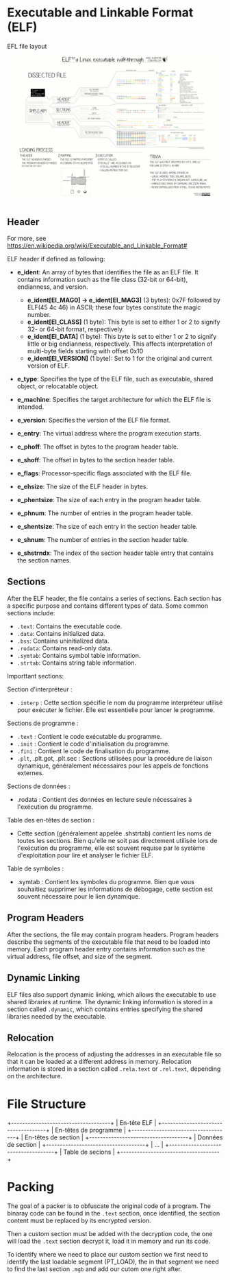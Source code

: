 # Executable and Linkable Format (ELF)

EFL file layout ![alt text](./assets/ELF_Executable_and_Linkable_Format_diagram_by_Ange_Albertini.png)

## Header

For more, see https://en.wikipedia.org/wiki/Executable_and_Linkable_Format#

ELF header if defined as following:
- **e_ident**: An array of bytes that identifies the file as an ELF file. It contains information such as the file class (32-bit or 64-bit), endianness, and version.
	* **e_ident[EI_MAG0] -> e_ident[EI_MAG3]** (3 bytes): 0x7F followed by ELF(45 4c 46) in ASCII; these four bytes constitute the magic number.
	* **e_ident[EI_CLASS]** (1 byte): This byte is set to either 1 or 2 to signify 32- or 64-bit format, respectively.
	* **e_ident[EI_DATA]** (1 byte): This byte is set to either 1 or 2 to signify little or big endianness, respectively. This affects interpretation of multi-byte fields starting with offset 0x10
	* **e_ident[EI_VERSION]** (1 byte): Set to 1 for the original and current version of ELF.

- **e_type**: Specifies the type of the ELF file, such as executable, shared object, or relocatable object.

- **e_machine**: Specifies the target architecture for which the ELF file is intended.

- **e_version**: Specifies the version of the ELF file format.

- **e_entry**: The virtual address where the program execution starts.

- **e_phoff**: The offset in bytes to the program header table.

- **e_shoff**: The offset in bytes to the section header table.

- **e_flags**: Processor-specific flags associated with the ELF file.

- **e_ehsize**: The size of the ELF header in bytes.

- **e_phentsize**: The size of each entry in the program header table.

- **e_phnum**: The number of entries in the program header table.

- **e_shentsize**: The size of each entry in the section header table.

- **e_shnum**: The number of entries in the section header table.

- **e_shstrndx**: The index of the section header table entry that contains the section names.

## Sections

After the ELF header, the file contains a series of sections. Each section has a specific purpose and contains different types of data. Some common sections include:

- `.text`: Contains the executable code.
- `.data`: Contains initialized data.
- `.bss`: Contains uninitialized data.
- `.rodata`: Contains read-only data.
- `.symtab`: Contains symbol table information.
- `.strtab`: Contains string table information.

Importtant sections:

Section d'interpréteur :
* `.interp` : Cette section spécifie le nom du programme interpréteur utilisé pour exécuter le fichier. Elle est essentielle pour lancer le programme.

Sections de programme :
* `.text` : Contient le code exécutable du programme.
* `.init` : Contient le code d'initialisation du programme.
* `.fini` : Contient le code de finalisation du programme.
* `.plt`, .plt.got, .plt.sec : Sections utilisées pour la procédure de liaison dynamique, généralement nécessaires pour les appels de fonctions externes.

Sections de données :
* .rodata : Contient des données en lecture seule nécessaires à l'exécution du programme.

Table des en-têtes de section :
* Cette section (généralement appelée .shstrtab) contient les noms de toutes les sections. Bien qu'elle ne soit pas directement utilisée lors de l'exécution du programme, elle est souvent requise par le système d'exploitation pour lire et analyser le fichier ELF.

Table de symboles :
* .symtab : Contient les symboles du programme. Bien que vous souhaitiez supprimer les informations de débogage, cette section est souvent nécessaire pour le lien dynamique.

## Program Headers

After the sections, the file may contain program headers. Program headers describe the segments of the executable file that need to be loaded into memory. Each program header entry contains information such as the virtual address, file offset, and size of the segment.

## Dynamic Linking

ELF files also support dynamic linking, which allows the executable to use shared libraries at runtime. The dynamic linking information is stored in a section called `.dynamic`, which contains entries specifying the shared libraries needed by the executable.

## Relocation

Relocation is the process of adjusting the addresses in an executable file so that it can be loaded at a different address in memory. Relocation information is stored in a section called `.rela.text` or `.rel.text`, depending on the architecture.

# File Structure

+------------------------------------+
|          En-tête ELF               |
+------------------------------------+
|          En-têtes de programme     |
+------------------------------------+
|          En-têtes de section       |
+------------------------------------+
|          Données de section        |
+------------------------------------+
|                 ...                |
+------------------------------------+
|          Table de secions          |
+------------------------------------+


# Packing 

The goal of a packer is to obfuscate the original code of a program. The binaray code can be found in the `.text` section, once identified,
the section content must be replaced by its encrypted version. 

Then a custom section must be added with the decryption code, the one will load the `.text` section decrypt it, load it in memory and run its code.

To identify where we need to place our custom section we first need to identify the last loadable segment (PT_LOAD), the in that segment we need to find the last section `.mgb` and add our cutom one right after.